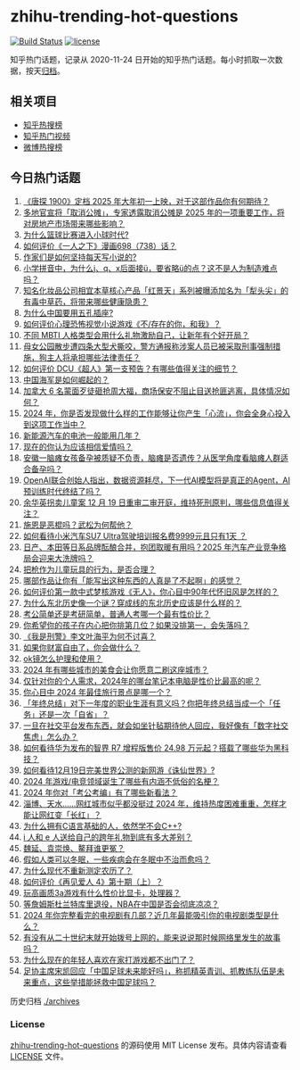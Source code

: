 # zhihu-trending-hot-questions

[![Build Status](https://github.com/justjavac/zhihu-trending-hot-questions/workflows/ci/badge.svg?branch=master)](https://github.com/justjavac/zhihu-trending-hot-questions/actions)
[![license](https://img.shields.io/github/license/justjavac/zhihu-trending-hot-questions)](https://github.com/justjavac/zhihu-trending-hot-questions/blob/master/LICENSE)

知乎热门话题，记录从 2020-11-24
日开始的知乎热门话题。每小时抓取一次数据，按天[归档](./archives)。

## 相关项目

- [知乎热搜榜](https://github.com/justjavac/zhihu-trending-top-search)
- [知乎热门视频](https://github.com/justjavac/zhihu-trending-hot-video)
- [微博热搜榜](https://github.com/justjavac/weibo-trending-hot-search)

## 今日热门话题

<!-- BEGIN -->
<!-- 最后更新时间 Fri Dec 20 2024 07:17:46 GMT+0800 (China Standard Time) -->

1. [《唐探 1900》定档 2025 年大年初一上映，对于这部作品你有何期待？](https://www.zhihu.com/question/7302644131)
1. [多地官宣将「取消公摊」，专家透露取消公摊是 2025 年的一项重要工作，将对房地产市场带来哪些影响？](https://www.zhihu.com/question/7213640300)
1. [为什么篮球比赛进入小球时代?](https://www.zhihu.com/question/603469936)
1. [如何评价《一人之下》漫画698（738）话？](https://www.zhihu.com/question/7320722415)
1. [作家们是如何坚持每天写小说的?](https://www.zhihu.com/question/6614873212)
1. [小学拼音中，为什么j、q、x后面接ü，要省略ü的点？这不是人为制造难点吗？](https://www.zhihu.com/question/2896122042)
1. [知名化妆品公司相宜本草核心产品「红景天」系列被曝添加名为「犁头尖」的有毒中草药，将带来哪些健康隐患？](https://www.zhihu.com/question/7277446488)
1. [为什么中国要用五孔插座?](https://www.zhihu.com/question/333776081)
1. [如何评价心理恐怖视觉小说游戏《不/存在的你，和我》？](https://www.zhihu.com/question/6774188781)
1. [不同 MBTI 人格类型会用什么礼物激励自己，让新年有个好开局？](https://www.zhihu.com/question/7260308685)
1. [母女公园散步遭四条大型犬撕咬，警方通报称涉案人员已被采取刑事强制措施，狗主人将承担哪些法律责任？](https://www.zhihu.com/question/7288494303)
1. [如何评价 DCU《超人》第一支预告？有哪些值得关注的细节？](https://www.zhihu.com/question/7313327907)
1. [中国海军是如何崛起的？](https://www.zhihu.com/question/587355932)
1. [加拿大 6 名蒙面歹徒砸抢周大福，商场保安不阻止目送抢匪逃离，具体情况如何？](https://www.zhihu.com/question/7166660573)
1. [2024 年，你是否发现做什么样的工作能够让你产生「心流」，你会全身心投入到这项工作当中？](https://www.zhihu.com/question/7129999232)
1. [新能源汽车的电池一般能用几年？](https://www.zhihu.com/question/588664152)
1. [现在的你认为应该相信爱情吗？](https://www.zhihu.com/question/309067899)
1. [安徽一脑瘫女孩备孕被质疑不负责，脑瘫是否遗传？从医学角度看脑瘫人群适合备孕吗？](https://www.zhihu.com/question/7257843769)
1. [OpenAI联合创始人指出，数据资源耗尽，下一代AI模型将是真正的Agent，AI预训练时代终结了吗？](https://www.zhihu.com/question/7083094886)
1. [余华英拐卖儿童案 12 月 19 日重审二审开庭，维持死刑原判，哪些信息值得关注？](https://www.zhihu.com/question/6450130197)
1. [施恩是恶棍吗？武松为何帮他？](https://www.zhihu.com/question/560884628)
1. [如何看待小米汽车SU7 Ultra驾驶培训报名费9999元且只有1天 ？](https://www.zhihu.com/question/7033046900)
1. [日产、本田等日系品牌酝酿合并，抱团取暖有用吗？2025 年汽车产业竞争格局会迎来大洗牌吗？](https://www.zhihu.com/question/7194651842)
1. [把枪作为儿童玩具的行为，是否合理？](https://www.zhihu.com/question/29234489)
1. [哪部作品让你有「能写出这种东西的人真是了不起啊」的感觉？](https://www.zhihu.com/question/36930606)
1. [如何评价第一款中式梦核游戏《无人》，你心目中90年代怀旧风是怎样的？](https://www.zhihu.com/question/4634887290)
1. [为什么东北历史像一个谜？穿成线的东北历史应该是什么样的？](https://www.zhihu.com/question/23175913)
1. [考公简单还是考研简单，普通人考哪一个最有性价比？](https://www.zhihu.com/question/6605843893)
1. [你希望你的孩子在内心把你排第几位？如果没排第一，会失落吗？](https://www.zhihu.com/question/6819850889)
1. [《我是刑警》李文叶海平为何不讨喜？](https://www.zhihu.com/question/7022308372)
1. [如果你财富自由了，你会做什么？](https://www.zhihu.com/question/5799950839)
1. [ok镜怎么护理和使用？](https://www.zhihu.com/question/403651519)
1. [2024 年有哪些城市的美食会让你愿意二刷这座城市？](https://www.zhihu.com/question/6752304583)
1. [仅针对你的个人需求，2024年的哪台笔记本电脑是性价比最高的呢？](https://www.zhihu.com/question/6495494900)
1. [你心目中 2024 年最佳旅行景点是哪一个？](https://www.zhihu.com/question/6752006571)
1. [「年终总结」对下一年度的职业生涯有意义吗？你把年终总结当成一个「任务」还是一次「自省」？](https://www.zhihu.com/question/7022591376)
1. [一旦在社交平台发布东西，就会如坐针毡期待他人回应，我好像有「数字社交焦虑」怎么办？](https://www.zhihu.com/question/6683967230)
1. [如何看待华为发布的智界 R7 增程版售价 24.98 万元起？搭载了哪些华为黑科技？](https://www.zhihu.com/question/7273301154)
1. [如何看待12月19日完美世界公测的新网游《诛仙世界》?](https://www.zhihu.com/question/7263103977)
1. [2024 年游戏/电竞领域诞生了哪些有内涵不低俗的名梗？](https://www.zhihu.com/question/7182263990)
1. [2024 年你对「考公考编」有了哪些新看法？](https://www.zhihu.com/question/6760412691)
1. [淄博、天水……网红城市似乎都没挺过 2024 年，维持热度困难重重，怎样才能让网红变「长红」？](https://www.zhihu.com/question/7121006200)
1. [为什么拥有C语言基础的人，依然学不会C++?](https://www.zhihu.com/question/647517330)
1. [i 人和 e 人送给自己的跨年礼物到底有多大差别？](https://www.zhihu.com/question/7260418925)
1. [魏延、袁崇焕、鳌拜谁更冤？](https://www.zhihu.com/question/414938434)
1. [假如人类可以冬眠，一些疾病会在冬眠中不治而愈吗？](https://www.zhihu.com/question/6010754064)
1. [为什么现代不重新测定农历了？](https://www.zhihu.com/question/644610355)
1. [如何评价《再见爱人 4》第十期（上）？](https://www.zhihu.com/question/7271048903)
1. [玩高画质3a游戏有什么性价比显卡，处理器？](https://www.zhihu.com/question/5792677036)
1. [等詹姆斯杜兰特库里退役，NBA在中国是否会彻底凉凉？](https://www.zhihu.com/question/6046962695)
1. [2024 年你完整看完的电视剧有几部？近几年最能吸引你的电视剧类型是什么？](https://www.zhihu.com/question/6844767812)
1. [有没有从二十世纪末就开始拨号上网的，能来说说那时候网络里发生的故事吗？](https://www.zhihu.com/question/586290713)
1. [为什么现在的年轻人喜欢在家打游戏都不出门了？](https://www.zhihu.com/question/7196100619)
1. [足协主席宋凯回应「中国足球未来能好吗」，称抓精英青训、抓教练队伍是未来重点，这些举措能拯救中国足球吗？](https://www.zhihu.com/question/7212705652)

<!-- END -->

历史归档 [./archives](./archives)

### License

[zhihu-trending-hot-questions](https://github.com/justjavac/zhihu-trending-hot-questions)
的源码使用 MIT License 发布。具体内容请查看 [LICENSE](./LICENSE) 文件。
